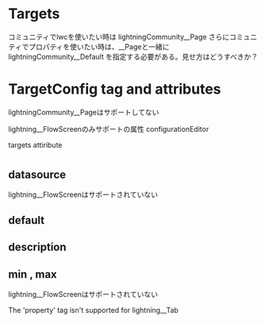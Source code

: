 # Targets 
コミュニティでlwcを使いたい時は
lightningCommunity__Page
さらにコミュニティでプロパティを使いたい時は、__Pageと一緒に
lightningCommunity__Default
を指定する必要がある。見せ方はどうすべきか？

# TargetConfig tag and attributes
lightningCommunity__Pageはサポートしてない

lightning__FlowScreenのみサポートの属性
configurationEditor

targets attiribute

# <TargetConfig><Property/></TargetConfig>

## datasource 
lightning__FlowScreenはサポートされていない

## default

## description

## min , max
lightning__FlowScreenはサポートされていない


The 'property' tag isn't supported for lightning__Tab